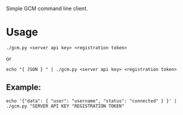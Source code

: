 Simple GCM command line client.


# Usage

```
./gcm.py <server api key> <registration token>
```

or

```
echo "{ JSON } " | ./gcm.py <server api key> <registration token>
```

## Example:

```
echo '{"data": { "user": "username", "status": "connected" } }' | ./gcm.py "SERVER API KEY "REGISTRATION TOKEN" 
```
